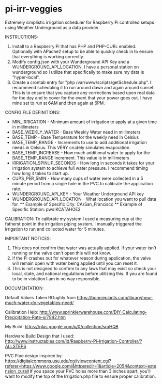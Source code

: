 # pi-irr-veggies
Extremely simplistic irrigation scheduler for Raspberry Pi controlled setups using Weather Underground as a data provider.

INSTRUCTIONS:
1. Install to a Raspberry Pi that has PHP and PHP-CURL enabled. Optionally with APache2 setup to be able to quickly check in to ensure that everything is working correctly.
2. Modify config.json with your Wunderground API Key and a WUNDERGROUND_API_LOCATION. I have a personal station on wunderground so I utilize that specifically to make sure my data is "hyper-local".
3. Create a crontab entry for "php /var/www/scripts/getSchedule.php". I recommend scheduling it to run around dawn and again around sunset. This is to ensure that you capture any corrections based upon real data for the day and to cover for the event that your power goes out. I have mine set to run at 6AM and then again at 6PM.

CONFIG FILE DEFINITIONS:

* MIN_IRRIGATION - Minimum amount of irrigation to apply at a given time in millimeters
* BASE_WEEKLY_WATER - Base Weekly Water need in millimeters
* BASE_TEMP - Base Temperature for the weekly need in Celsius
* BASE_TEMP_RANGE - Increments to use to add additional irrigation needs in Celsius. This VERY crudely simulates evaporation.
* BASE_TEMP_INCREASE - How much additional water to apply for the BASE_TEMP_RANGE increment. This value is in millimeters
* IRRIGATION_SPINUP_SECONDS - How long in seconds it takes for your irrigation system to achieve full water pressure. I recommend timing how long it takes to start up.
* CUPS_PER_5MIN - How many cups of water were collected in a 5 minute period from a single hole in the PVC to calibrate the application rate.
* WUNDERGROUND_API_KEY - Your Weather Underground API key
* WUNDERGROUND_API_LOCATION - What location you want to pull data for.
** Example of Specific City: CA/San_Francisco
** Example of Specific Station: pws:KCATAHOE2

CALIBRATION:
To calibrate my system I used a measuring cup at the fatherst point in the irrigation piping system. I manually triggered the irrigation to run and collected water for 5 minutes. 

IMPORTANT NOTICES:

1. This does not confirm that water was actually applied. If your water isn't running or the valve can't open this will not know.
2. If the Pi crashes out for whatever reason during application, the valve will remain open with water being applied until you can reset it.
3. This is not designed to confirm to any laws that may exist so check your local, state, and national regulations before utilizing this. If you are found to be in violation I am in no way responsible.

DOCUMENTATION:

Default Values Taken ROughly from https://bonnieplants.com/library/how-much-water-do-vegetables-need/

Calibration Help: http://www.sprinklerwarehouse.com/DIY-Calculating-Precipitation-Rate-s/7942.htm

My Build: https://plus.google.com/u/0/collection/srqHQB

Hardware Build Design that I used: http://www.instructables.com/id/Raspberry-Pi-Irrigation-Controller/?ALLSTEPS

PVC Pipe design inspired by: https://digitalcommons.usu.edu/cgi/viewcontent.cgi?referer=https://www.google.com/&httpsredir=1&article=2054&context=extension_curall
	If you space your PVC holes more than 3 inches apart, you'll want to modify the top of the Irrigation.php file to ensure proper calibration.
